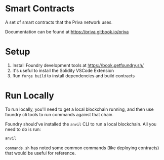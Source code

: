 # Smart Contracts
A set of smart contracts that the Priva network uses.

Documentation can be found at https://priva.gitbook.io/priva

# Setup

1. Install Foundry development tools at https://book.getfoundry.sh/
2. It's useful to install the Solidity VSCode Extension
3. Run `forge build` to install dependencies and build contracts

# Run Locally

To run locally, you'll need to get a local blockchain running, and then use foundry cli tools to run commands against that chain.

Foundry should've installed the `anvil` CLI to run a local blockchain. All you need to do is run:
```bash
anvil
```

`commands.sh` has noted some common commands (like deploying contracts) that would be useful for reference.
